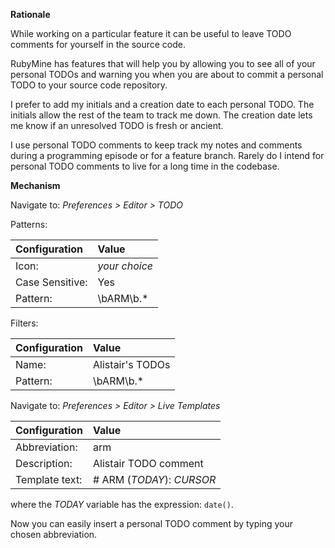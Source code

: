**Rationale**

While working on a particular feature it can be useful to leave TODO comments for yourself in the source code.

RubyMine has features that will help you by allowing you to see all of your personal TODOs and warning you when you are about to commit a personal TODO to your source code repository.

I prefer to add my initials and a creation date to each personal TODO. The initials allow the rest of the team to track me down. The creation date lets me know if an unresolved TODO is fresh or ancient.

I use personal TODO comments to keep track my notes and comments during a programming episode or for a feature branch. Rarely do I intend for personal TODO comments to live for a long time in the codebase.

**Mechanism**

Navigate to: _Preferences > Editor > TODO_

Patterns:

| Configuration   | Value            |
| :-------------- | :--------------- |
| Icon:           | _your choice_    |
| Case Sensitive: | Yes              | 
| Pattern:        | \bARM\b.*        |

Filters:

| Configuration   | Value            |
| :-------------- | :--------------- |
| Name:           | Alistair's TODOs |  
| Pattern:        | \bARM\b.*        |

Navigate to: _Preferences > Editor > Live Templates_

| Configuration   | Value                     |
| :-------------- | :------------------------ |
| Abbreviation:   | arm                       |  
| Description:    | Alistair TODO comment     |
| Template text:  | # ARM ($TODAY$): $CURSOR$ |

where the $TODAY$ variable has the expression: `date()`.

Now you can easily insert a personal TODO comment by typing your chosen abbreviation.
